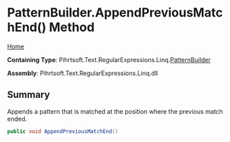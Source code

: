 # PatternBuilder\.AppendPreviousMatchEnd\(\) Method

[Home](../../../../../../README.md)

**Containing Type**: Pihrtsoft\.Text\.RegularExpressions\.Linq\.[PatternBuilder](../README.md)

**Assembly**: Pihrtsoft\.Text\.RegularExpressions\.Linq\.dll

## Summary

Appends a pattern that is matched at the position where the previous match ended\.

```csharp
public void AppendPreviousMatchEnd()
```

